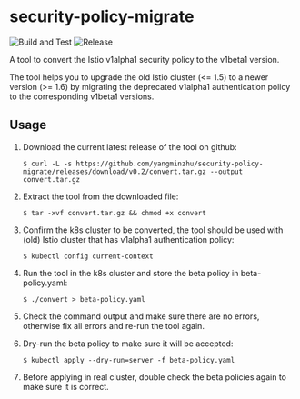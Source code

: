 # security-policy-migrate

![Build and Test](https://github.com/yangminzhu/security-policy-migrate/workflows/Build/badge.svg)
![Release](https://github.com/yangminzhu/security-policy-migrate/workflows/Release/badge.svg)

A tool to convert the Istio v1alpha1 security policy to the v1beta1 version.

The tool helps you to upgrade the old Istio cluster (<= 1.5) to a newer version (>= 1.6) by migrating the deprecated
v1alpha1 authentication policy to the corresponding v1beta1 versions.

## Usage

1. Download the current latest release of the tool on github:

    ```console
    $ curl -L -s https://github.com/yangminzhu/security-policy-migrate/releases/download/v0.2/convert.tar.gz --output convert.tar.gz
    ```

1. Extract the tool from the downloaded file:

    ```console
    $ tar -xvf convert.tar.gz && chmod +x convert
    ```

1. Confirm the k8s cluster to be converted, the tool should be used with (old) Istio cluster that has v1alpha1 authentication policy:

    ```console
    $ kubectl config current-context
    ```

1. Run the tool in the k8s cluster and store the beta policy in beta-policy.yaml:

    ```console
    $ ./convert > beta-policy.yaml
    ```

1. Check the command output and make sure there are no errors, otherwise fix all errors and re-run the tool again.

1. Dry-run the beta policy to make sure it will be accepted:

    ```console
    $ kubectl apply --dry-run=server -f beta-policy.yaml
    ```

1. Before applying in real cluster, double check the beta policies again to make sure it is correct.
